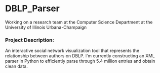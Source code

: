 # DBLP_Parser
Working on a research team at the Computer Science Department at the University of Illinois Urbana-Champaign
### Project Description:
An interactive social network visualization tool that represents the relationship between authors on DBLP. 
I'm currently constructing an XML parser in Python to efficiently parse through 5.4 million entries and obtain clean data. 

